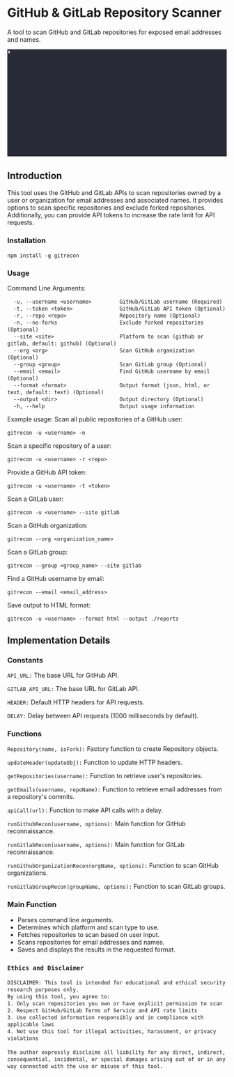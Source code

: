 # GitHub & GitLab Repository Scanner

A tool to scan GitHub and GitLab repositories for exposed email addresses and names.

![screenshot](./demo.gif)

## Introduction

This tool uses the GitHub and GitLab APIs to scan repositories owned by a user or organization for email addresses and associated names. It provides options to scan specific repositories and exclude forked repositories. Additionally, you can provide API tokens to increase the rate limit for API requests.

### Installation

```
npm install -g gitrecon
```

### Usage
Command Line Arguments:
```
  -u, --username <username>         GitHub/GitLab username (Required)
  -t, --token <token>               GitHub/GitLab API token (Optional)
  -r, --repo <repo>                 Repository name (Optional)
  -n, --no-forks                    Exclude forked repositories (Optional)
  --site <site>                     Platform to scan (github or gitlab, default: github) (Optional)
  --org <org>                       Scan GitHub organization (Optional)
  --group <group>                   Scan GitLab group (Optional)
  --email <email>                   Find GitHub username by email (Optional)
  --format <format>                 Output format (json, html, or text, default: text) (Optional)
  --output <dir>                    Output directory (Optional)
  -h, --help                        Output usage information
```

Example usage:
Scan all public repositories of a GitHub user:
```
gitrecon -u <username> -n
```

Scan a specific repository of a user:
```
gitrecon -u <username> -r <repo>
```

Provide a GitHub API token:
```
gitrecon -u <username> -t <token>
```

Scan a GitLab user:
```
gitrecon -u <username> --site gitlab
```

Scan a GitHub organization:
```
gitrecon --org <organization_name>
```

Scan a GitLab group:
```
gitrecon --group <group_name> --site gitlab
```

Find a GitHub username by email:
```
gitrecon --email <email_address>
```

Save output to HTML format:
```
gitrecon -u <username> --format html --output ./reports
```

## Implementation Details

### Constants
`API_URL:` The base URL for GitHub API.

`GITLAB_API_URL:` The base URL for GitLab API.

`HEADER:` Default HTTP headers for API requests.

`DELAY:` Delay between API requests (1000 milliseconds by default).

### Functions
`Repository(name, isFork):` Factory function to create Repository objects.

`updateHeader(updateObj):` Function to update HTTP headers.

`getRepositories(username):` Function to retrieve user's repositories.

`getEmails(username, repoName):` Function to retrieve email addresses from a repository's commits.

`apiCall(url):` Function to make API calls with a delay.

`runGithubRecon(username, options):` Main function for GitHub reconnaissance.

`runGitlabRecon(username, options):` Main function for GitLab reconnaissance.

`runGithubOrganizationRecon(orgName, options):` Function to scan GitHub organizations.

`runGitlabGroupRecon(groupName, options):` Function to scan GitLab groups.

### Main Function
* Parses command line arguments.
* Determines which platform and scan type to use.
* Fetches repositories to scan based on user input.
* Scans repositories for email addresses and names.
* Saves and displays the results in the requested format.

### `Ethics and Disclaimer`
```
DISCLAIMER: This tool is intended for educational and ethical security research purposes only. 
By using this tool, you agree to:
1. Only scan repositories you own or have explicit permission to scan
2. Respect GitHub/GitLab Terms of Service and API rate limits
3. Use collected information responsibly and in compliance with applicable laws
4. Not use this tool for illegal activities, harassment, or privacy violations

The author expressly disclaims all liability for any direct, indirect, consequential, incidental, or special damages arising out of or in any way connected with the use or misuse of this tool.
```

